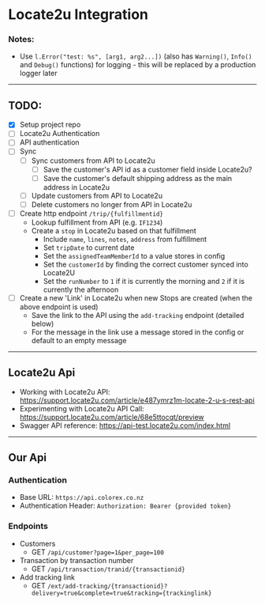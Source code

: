 # Locate2u Integration

### Notes:
- Use `l.Error("test: %s", [arg1, arg2...])` (also has `Warning()`, `Info()` and `Debug()` functions) for logging - this will be replaced by a production logger later

---

## TODO:
- [x] Setup project repo
- [ ] Locate2u Authentication
- [ ] API authentication
- [ ] Sync
    - [ ] Sync customers from API to Locate2u
        - [ ] Save the customer's API id as a customer field inside Locate2u?
        - [ ] Save the customer's default shipping address as the main address in Locate2u
    - [ ] Update customers from API to Locate2u
    - [ ] Delete customers no longer from API in Locate2u
- [ ] Create http endpoint `/trip/{fulfillmentid}`
    - Lookup fulfillment from API (e.g. `IF1234`)
    - Create a `stop` in Locate2u based on that fulfillment
        - Include `name`, `lines`, `notes`, `address` from fulfillment
        - Set `tripDate` to current date
        - Set the `assignedTeamMemberId` to a value stores in config
        - Set the `customerId` by finding the correct customer synced into Locate2U
        - Set the `runNumber` to `1` if it is currently the morning and `2` if it is currently the afternoon
- [ ] Create a new 'Link' in Locate2u when new Stops are created (when the above endpoint is used)
    - Save the link to the API using the `add-tracking` endpoint (detailed below)
    - For the message in the link use a message stored in the config or default to an empty message

---

## Locate2u Api

- Working with Locate2u API: https://support.locate2u.com/article/e487ymrz1m-locate-2-u-s-rest-api
- Experimenting with Locate2u API Call: https://support.locate2u.com/article/68e5ttocqt/preview
- Swagger API reference: https://api-test.locate2u.com/index.html

---

## Our Api 

### Authentication

- Base URL: `https://api.colorex.co.nz`
- Authentication Header: `Authorization: Bearer {provided token}`

### Endpoints

- Customers
    - GET `/api/customer?page=1&per_page=100`
- Transaction by transaction number
   - GET `/api/transaction/tranid/{transactionid}`
- Add tracking link
    - GET `/ext/add-tracking/{transactionid}?delivery=true&complete=true&tracking={trackinglink}`
